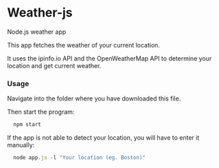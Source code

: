 # Weather-js

Node.js weather app

This app fetches the weather of your current location.

It uses the ipinfo.io API and the OpenWeatherMap API to determine your location and get current weather.

### Usage

Navigate into the folder where you have downloaded this file.

Then start the program:

```javascript
  npm start
```

If the app is not able to detect your location, you will have to enter it manually:

```javascript
  node app.js -l "Your location (eg. Boston)"
```

